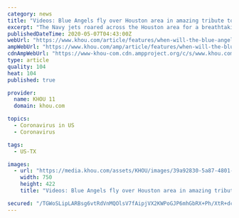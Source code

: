 ```yaml
---
category: news
title: "Videos: Blue Angels fly over Houston area in amazing tribute to healthcare workers"
excerpt: "The Navy jets roared across the Houston area for a breathtaking 30-minute America Strong flyover to thank frontline healthcare workers."
publishedDateTime: 2020-05-07T04:43:00Z
webUrl: "https://www.khou.com/article/features/when-will-the-blue-angels-fly-over-houston-and-dallas-texas/285-48053634-02b5-40ac-ae8f-ef33880feed7"
ampWebUrl: "https://www.khou.com/amp/article/features/when-will-the-blue-angels-fly-over-houston-and-dallas-texas/285-48053634-02b5-40ac-ae8f-ef33880feed7"
cdnAmpWebUrl: "https://www-khou-com.cdn.ampproject.org/c/s/www.khou.com/amp/article/features/when-will-the-blue-angels-fly-over-houston-and-dallas-texas/285-48053634-02b5-40ac-ae8f-ef33880feed7"
type: article
quality: 104
heat: 104
published: true

provider:
  name: KHOU 11
  domain: khou.com

topics:
  - Coronavirus in US
  - Coronavirus

tags:
  - US-TX

images:
  - url: "https://media.khou.com/assets/KHOU/images/39a92830-5a87-4801-a0e7-5a2757b55229/39a92830-5a87-4801-a0e7-5a2757b55229_750x422.jpg"
    width: 750
    height: 422
    title: "Videos: Blue Angels fly over Houston area in amazing tribute to healthcare workers"

secured: "/TGWoSLipLARBsg6vtRdVnMQOlsV7fAipjVX2KWPoGJP6mhGbRX+Ph/XtR+dcOpzP2LUu/qNELFaO/VhVhKyttlIawR8KCB8oPeyUZGj2kyweoOAzuFokBsYUUx3jwbyxPDPvSLlGNXILCj7lTH5coB0+zANYRhjX+mzjt3cmr+AR0+9CjAfexoZf/hE7K2f947FkwDBrMXe1F2Xnr7fCR2avb7rPGA4Cp9s7PR/X7bhncsJYVolhmbSaqbO+agMAptdxjLnke2yYGdLqZAX4jFFhu2w29jQDT0AMf7ZGrQXaF32Efk2PGHAvrH3ZzN2bLBvQYB99j0/fbUT1m3/ZiDhbFrjSYPAKm6sW2obLJIJj98jaNZIy7RYtBPpL0t6pdyjG/34dSzFCUek+b1IppnG0iaIXVjGl3CiwAlp8mn5twzdD5GvuySOmfBRkMYpF4/NhHEyC3nJkUyeLA96y4LsNn4qLRP8D80u8t6LLUM=;nVF+MHQd7CwZUQkR4snF6g=="
---
```


